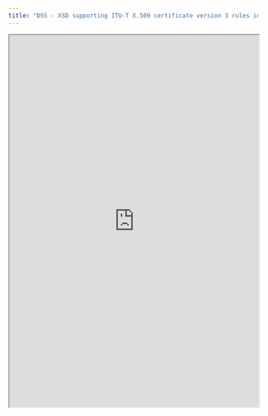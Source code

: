 ```yaml
---
title: "DSS - XSD supporting ITU-T X.509 certificate version 3 rules in the eIDAS trusted list"
---
```




<iframe height="750" width="100%" src="https://ewelton.github.io/ktest/wiki.html#DSS%20-%20XSD%20supporting%20ITU-T%20X.509%20certificate%20version%203%20rules%20in%20the%20eIDAS%20trusted%20list"></iframe>
